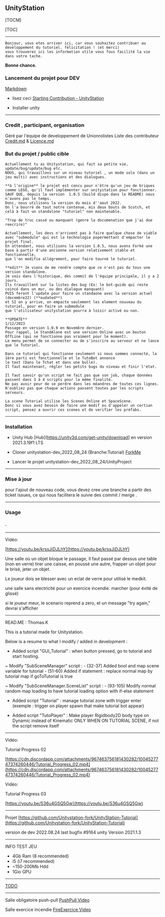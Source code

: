 ## UnityStation

[TOCM]

[TOC]


----------

```properties
Bonjour, vous etes arriver ici, car vous souhaitez contribuer au developpement du tutoriel. félicitation ! (et merci)
vous trouverez ici les information utile vous fous facilité la vie dans votre tache.
```

**Bonne chance.**

### Lancement du projet pour DEV

[Markdown](https://docs.github.com/en/get-started/writing-on-github/getting-started-with-writing-and-formatting-on-github/basic-writing-and-formatting-syntax)

 - lisez ceci [Starting Contribution - UnityStation](https://unitystation.github.io/unitystation/contribution-guides/Starting-contribution/)

 - Installer unity


----------

### Credit , participant, organisation

Géré par l'équipe de developpement de Unionrolistes Liste des contributeur [Credit.md](/Credit.md) & [Licence.md](/LICENSE)

### But du projet / public cible

 ```properties
Actuellement tu as Unitystation, qui fait sa petite vie, update/bug/update/bug etc.
NOUS, qui travaillons sur un niveau tutoriel , un mode solo (dans un jeu multi) avec instructions et des dialogues.

**à l'origine** le projet est concu pour n'être qu'un jeu de briques comme LEGO, qu'il faut implémenter sur unitystation pour fonctionner.
SAUF QUE, depuis la version  1.0.5 (build dispo dans le README) nous n'avons pas le temps.
Donc, nous utilisons la version du mois d''aout 2022.
On l'a bourré de tout notre contenue, mis deux bouts de Scotch, et celà à fait un standalone "tutoriel" non maintenable.

"Trop de truc cassé ou manquant (genre la documenation que j'ai due reecrire)"

Actuellement, les devs n'arrivent pas à faire quelque chose de viable avec "submodule" qui est la technologie popermettant d'empacter le projet final.
En attendant, nous utilisons la version 1.0.5, nous avons Forké une base à partir d'une ancienne version relativement stable et fonctionnelle,
que l'on modifie allégrement, pour faire tourné le tutoriel.

**edit** Je viens de me rendre compte que ce n'est pas du tous une version standalone.
Je vois dans l'historique, des commit de l'équipe principale, il y a 2 jours.
Ils travaillent sur la listes des bug (Ex: le bot-guide qui reste coincé dans un mur, ou des dialogue manquant) 
PUIS feront l'update pour faire un standaone avec la version actuel (decembre22) (**oudated**)
et SI on y arrive, on empacte seulement les element nouveau du tutoriel, pour en faire un submodule
que l'utilisateur unitystation pourra à loisir activé ou non.

**UPDATE**
1/12/2023
Passage en version 1.0.9 en Novembre dernier.
Pour rappel, le StandAlone est une version Online avec un bouton OffLine (qui ne fonctionne pas vraiment pour le moment).
Le menu permet de se connecter ou de s'inscrire au serveur et ne lance que le Tutoriel.

Dans ce tutoriel qui fonctionne seulement si nous sommes connecté, la 1ère parti est fonctionnelle et le TutoBot annonce
le text (Dans le Tchat et dans une bulle).
Il faut maintenant, rêgler les petits bugs du niveau et finir l'état.

Il faut savoir qu'un script ne fait pas que son job, chaque données  passent dans 3 à 4 scripts pour la même finalité.
Ne pas avoir peur de se perdre dans les méandres de toutes ces lignes.
N'oubliez pas que chaque actions passent toutes par les scripts serveurs.

La scene Tutorial utilise les Scenes Online et SpaceScene.
Donc si vous avez besoin de faire une modif ou d'appeler un certian script, pensez a ouvrir ces scenes et de verifier les préfabs.
```


----------

### Installation

- Unity Hub [Hub](https://unity3d.com/get-unity/download] en version  2021.3.19f1 LTS

- Cloner unitystation-dev_2022_08_24 (Branche:Tutorial) [ForkMe](https://github.com/Unitystation-fork/unitystation-dev_2022_08_24)
 
- Lancer le projet unitystation-dev_2022_08_24/UnityProject

----------

### Mise à jour

pour l'ajout de nouveau code, vous devez cree une branche a partir des ticket issues, ce qui nous facilitera le suivie des commit / merge .

----------

### Usage

#### .

----------

Vidéo:

[https://youtu.be/krssJiDJLhY](https://youtu.be/krssJiDJLhY)

Une salle où un objet bloque le passage, Il faut passé par dessus une table (non en verre) tirer une caisse,
en poussé une autre, frapper un objet pour le brisé, jeter un objet.

Le joueur dois se blesser avec un eclat de verre pour utilisé le medkit.

une salle sans electricité pour un exercice incendie. marcher (pour évité de glissé)

si le joueur meur, le scenario reprend a zero, et un message "try again," devrai s'afficher

----------

READ.ME : Thomas.K

This is a tutorial made for Unitystation.

Below is a resume to what I modify / added in development :

-   Added script "GUI_Tutorial" : when button pressed, go to tutorial and start hosting.

~ Modify "SubSceneManager" script : - (32-37) Added bool and map scene variable for tutorial - (51-60) Added if statement : replace normal map by tutorial map if goToTutorial is true

~ Modify "SubSceneManager.SceneList" script : - (93-105) Modify normal random map loading to have tutorial loading option with if-else statement

-   Added script "Tutorial" : manage tutorial zone with trigger enter (exemple : trigger on player spawn that make tutorial bot appear)
    
-   Added script "TutoPlayer" : Make player Rigidbody2D body type on Dynamic instead of Kinematic ONLY WHEN ON TUTORIAL SCENE, if not the script remove itself
    

----------

Vidéo:

Tutorial Progress 02

[https://cdn.discordapp.com/attachments/967463756181430282/1004527747374260446/Tutorial_Progress_02.mp4](https://cdn.discordapp.com/attachments/967463756181430282/1004527747374260446/Tutorial_Progress_02.mp4)

Vidéo:

Tutorial Progress 03

[https://youtu.be/S36u4GSQ5Gw](https://youtu.be/S36u4GSQ5Gw)

----------

Projet [https://github.com/Unitystation-fork/UnityStation-Tutorial](https://github.com/Unitystation-fork/UnityStation-Tutorial)

version de dev 2022.08.24 last bugfix #9164
unity Version 2021.1.3

----------

INFO TEST JEU

-   4Gb Ram (8 recommended)
-   i5 (i7 recommended)
-   ~150-200Mb Hdd
-   1Gio GPU

----------


[TODO](https://github.com/orgs/Unitystation-fork/projects/1/views/4?visibleFields=%5B%22Title%22%2C%22Repository%22%2C%22Assignees%22%2C%22Status%22%5D](https://github.com/orgs/Unitystation-fork/projects/1/views/4?visibleFields=%5B%22Title%22%2C%22Labels%22%2C%22Assignees%22%2C%22Repository%22%2C%22Status%22%5D))


------

Salle obligatoire push-pull  [PushPull Video](https://youtu.be/krssJiDJLhY)


Salle exercice incendie [FireExercice Video](https://github.com/Unitystation-fork/UnityStation-Tutorial/blob/main/Images/2022-08-30-181759_1920x1080_scrot.png?raw=true)
